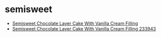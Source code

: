 # semisweet

 * [Semisweet Chocolate Layer Cake With Vanilla Cream Filling](../../index/s/semisweet-chocolate-layer-cake-with-vanilla-cream-filling-233943.json)
 * [Semisweet Chocolate Layer Cake With Vanilla Cream Filling 233943](../../index/s/semisweet-chocolate-layer-cake-with-vanilla-cream-filling-233943.json)
